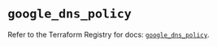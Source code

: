 # `google_dns_policy`

Refer to the Terraform Registry for docs: [`google_dns_policy`](https://registry.terraform.io/providers/hashicorp/google/6.29.0/docs/resources/dns_policy).
